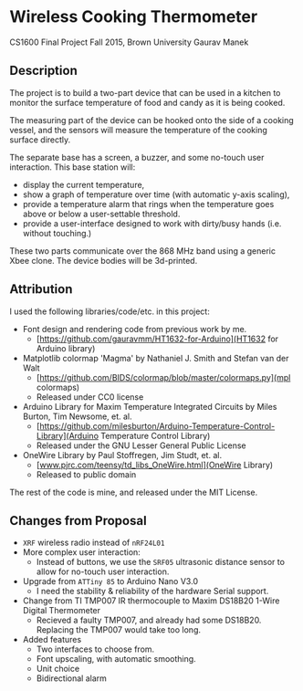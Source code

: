 # Wireless Cooking Thermometer
CS1600 Final Project
Fall 2015, Brown University
Gaurav Manek <gmanek>

## Description

The project is to build a two-part device that can be used in a kitchen to monitor the surface temperature of food and candy as it is being cooked.

The measuring part of the device can be hooked onto the side of a cooking vessel, and the sensors will measure the temperature of the cooking surface directly.

The separate base has a screen, a buzzer, and some no-touch user interaction. This base station will: 
 - display the current temperature,
 - show a graph of temperature over time (with automatic y-axis scaling), 
 - provide a temperature alarm that rings when the temperature goes above or below a user-settable threshold.
 - provide a user-interface designed to work with dirty/busy hands (i.e. without touching.)

These two parts communicate over the 868 MHz band using a generic Xbee clone. The device bodies will be 3d-printed.

## Attribution

I used the following libraries/code/etc. in this project:

  - Font design and rendering code from previous work by me. 
    - [https://github.com/gauravmm/HT1632-for-Arduino](HT1632 for Arduino library)
  - Matplotlib colormap 'Magma' by Nathaniel J. Smith and Stefan van der Walt
    - [https://github.com/BIDS/colormap/blob/master/colormaps.py](mpl colormaps)
    - Released under CC0 license
  - Arduino Library for Maxim Temperature Integrated Circuits by Miles Burton, Tim Newsome, et. al.
    - [https://github.com/milesburton/Arduino-Temperature-Control-Library](Arduino Temperature Control Library)
    - Released under the GNU Lesser General Public License 
  - OneWire Library by Paul Stoffregen, Jim Studt, et. al.
    - [www.pjrc.com/teensy/td_libs_OneWire.html](OneWire Library)
    - Released to public domain

The rest of the code is mine, and released under the MIT License.

## Changes from Proposal
 - `XRF` wireless radio instead of `nRF24L01`
 - More complex user interaction:
   - Instead of buttons, we use the `SRF05` ultrasonic distance sensor to allow for no-touch user interaction.
 - Upgrade from `ATTiny 85` to Arduino Nano V3.0
    - I need the stability & reliability of the hardware Serial support.
 - Change from TI TMP007 IR thermocouple to Maxim DS18B20 1-Wire Digital Thermometer 
    - Recieved a faulty TMP007, and already had some DS18B20. Replacing the TMP007 would take too long.
 - Added features
    - Two interfaces to choose from.
    - Font upscaling, with automatic smoothing.
    - Unit choice
    - Bidirectional alarm
